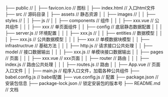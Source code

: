 ├── public                              //
│   ├── favicon.ico                     // 图标
│   ├── index.html                      // 入口html文件
├── src                                 // 源码目录
│   ├── assets                          // 静态资源
│   │   ├── images                      //
│   │   ├── styles                      //
│   │   ├── js                          //
│   │   ├── components                  // 组件
│   │   │   ├── xxx.vue                 // 公共组件
│   │   │   ├── xxx                     // 单页面组件
│   │   ├── config                      // 底层静态数据配置
│   │   │   ├── server.js               // 环境配置
│   │   │   ├── xxx.js                  //
│   │   ├── entities                    // 数据模型
│   │   │   ├── xxx.js                  // 公共数据模型
│   │   │   ├── xxx                     // 单模数据块模型
│   │   ├── infrastructrue              // 基础方法
│   │   │   ├── http.js                 // 请求接口公共处理
│   │   ├── model                       // 接口数据输出
│   │   │   ├── xxx.js                  // 单模块接口数据输出
│   │   ├── pages                       // 页面
│   │   │   ├── xxx.vue                 // xxx页面
│   │   ├── router                      // 路由
│   │   │   ├── index.js                // 路由公共处理
│   │   │   ├── routes.js               // 路由
│   │   ├── App.vue                     // 页面入口文件
│   │   ├── main.js                     // 程序入口文件，加载各种公共组件
├── babel.config.js                     // babel配置
├── vue.config.js                       // 配置
├── package.json                        // 安装包信息
├── package-lock.json                   // 锁定安装包的版本号
├── README.md                           // 文档